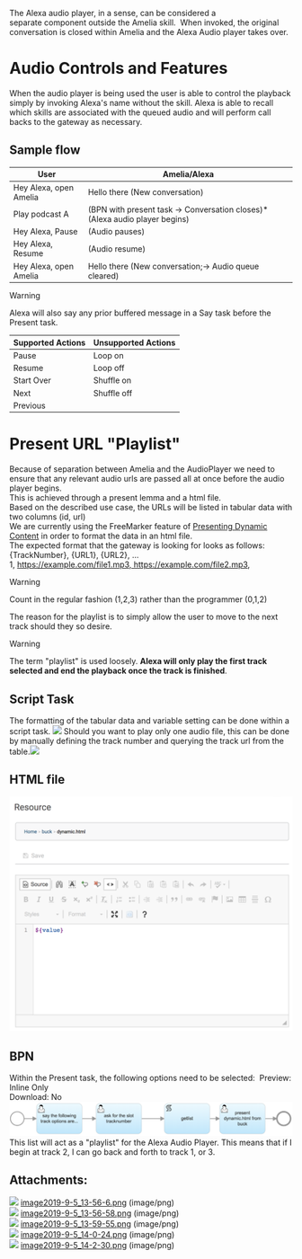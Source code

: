 The Alexa audio player, in a sense, can be considered a separate component outside the Amelia skill.  When invoked, the original conversation is closed within Amelia and the Alexa Audio player takes over.
# Audio Controls and Features
When the audio player is being used the user is able to control the playback simply by invoking Alexa's name without the skill. Alexa is able to recall which skills are associated with the queued audio and will perform call backs to the gateway as necessary.
## Sample flow

| User | Amelia/Alexa |
| ----|----|
| Hey Alexa, open Amelia | Hello there (New conversation) |
| Play podcast A | (BPN with present task → Conversation closes)*(Alexa audio player begins) |
| Hey Alexa, Pause | (Audio pauses) |
| Hey Alexa, Resume | (Audio resume) |
| Hey Alexa, open Amelia | Hello there (New conversation;→ Audio queue cleared) |

> [!warning]  
> Alexa will also say any prior buffered message in a Say task before the Present task.


| Supported Actions | Unsupported Actions |
| ----|----|
| Pause | Loop on |
| Resume | Loop off |
| Start Over | Shuffle on |
| Next | Shuffle off |
| Previous |  |

# Present URL "Playlist"
Because of separation between Amelia and the AudioPlayer we need to ensure that any relevant audio urls are passed all at once before the audio player begins.  
This is achieved through a present lemma and a html file.   
Based on the described use case, the URLs will be listed in tabular data with two columns (id, url)  
We are currently using the FreeMarker feature of [Presenting Dynamic Content](http://dtools.ipsoft.com/confluence/display/RND/Presenting+Dynamic+Content) in order to format the data in an html file.   
The expected format that the gateway is looking for looks as follows:  
{TrackNumber}, {URL1}, {URL2}, ...  
1, https://example.com/file1.mp3, https://example.com/file2.mp3,
> [!warning]  
>
> Count in the regular fashion (1,2,3) rather than the programmer (0,1,2)

The reason for the playlist is to simply allow the user to move to the next track should they so desire.
> [!warning]  
>
> The term "playlist" is used loosely. **Alexa will only play the first track selected and end the playback once the track is finished**. 

## Script Task
The formatting of the tabular data and variable setting can be done within a script task.
![](attachments/23397231/23397235.png)
Should you want to play only one audio file, this can be done by manually defining the track number and querying the track url from the table.![](attachments/23397231/23397236.png)
## HTML file
![](attachments/23397231/23397238.png)
## BPN
Within the Present task, the following options need to be selected: 
Preview: Inline Only  
Download: No
![](attachments/23397231/23397239.png)
This list will act as a "playlist" for the Alexa Audio Player. This means that if I begin at track 2, I can go back and forth to track 1, or 3.  
## Attachments:
![](images/icons/bullet_blue.gif) [image2019-9-5_13-56-6.png](attachments/23397231/23397235.png) (image/png)  
![](images/icons/bullet_blue.gif) [image2019-9-5_13-56-58.png](attachments/23397231/23397236.png) (image/png)  
![](images/icons/bullet_blue.gif) [image2019-9-5_13-59-55.png](attachments/23397231/23397237.png) (image/png)  
![](images/icons/bullet_blue.gif) [image2019-9-5_14-0-24.png](attachments/23397231/23397238.png) (image/png)  
![](images/icons/bullet_blue.gif) [image2019-9-5_14-2-30.png](attachments/23397231/23397239.png) (image/png)  
